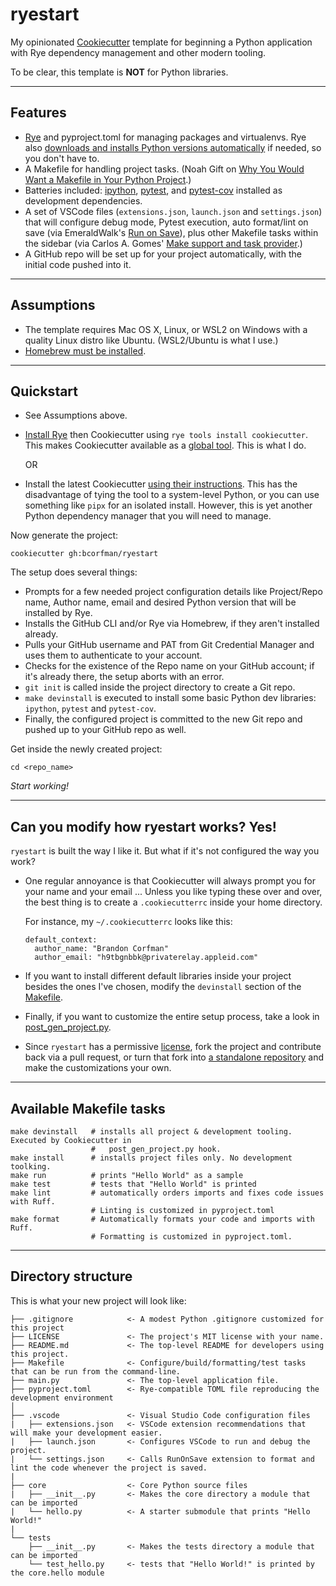 # ryestart

My opinionated [Cookiecutter] template for beginning a Python application with Rye dependency management and other modern tooling.

To be clear, this template is **NOT** for Python libraries. 

_____
## Features

* [Rye] and pyproject.toml for managing packages and virtualenvs. Rye also [downloads and installs Python versions automatically](https://rye-up.com/guide/commands/pin/) if needed, so you don't have to.
* A Makefile for handling project tasks. (Noah Gift on [Why You Would Want a Makefile in Your Python Project](https://www.youtube.com/watch?v=Kvxaj6pHeVA&t=624s).)
* Batteries included: [ipython], [pytest], and [pytest-cov] installed as development dependencies.
* A set of VSCode files (`extensions.json`, `launch.json` and `settings.json`) that will configure debug mode, Pytest execution, auto format/lint on save (via EmeraldWalk's [Run on Save]), plus other Makefile tasks within the sidebar (via Carlos A. Gomes' [Make support and task provider].)
* A GitHub repo will be set up for your project automatically, with the initial code pushed into it. 

______
## Assumptions

* The template requires Mac OS X, Linux, or WSL2 on Windows with a quality Linux distro like Ubuntu. (WSL2/Ubuntu is what I use.)
* [Homebrew must be installed](https://brew.sh).

_______
## Quickstart

* See Assumptions above.

* [Install Rye](https://rye-up.com) then Cookiecutter using `rye tools install cookiecutter`. This makes Cookiecutter available as a [global tool](https://rye-up.com/guide/tools/). This is what I do.

  OR

* Install the latest Cookiecutter [using their instructions](https://cookiecutter.readthedocs.io/en/2.6.0/installation.html). This has the disadvantage of tying the tool to a system-level Python, or you can use something like `pipx` for an isolated install. However, this is yet another Python dependency manager that you will need to manage.


Now generate the project:

    cookiecutter gh:bcorfman/ryestart

The setup does several things:
  - Prompts for a few needed project configuration details like Project/Repo name, Author name, email and desired Python version that will be installed by Rye.
  - Installs the GitHub CLI and/or Rye via Homebrew, if they aren't installed already.
  - Pulls your GitHub username and PAT from Git Credential Manager and uses them to authenticate to your account.
  - Checks for the existence of the Repo name on your GitHub account; if it's already there, the setup aborts with an error.
  - `git init` is called inside the project directory to create a Git repo.
  - `make devinstall` is executed to install some basic Python dev libraries: `ipython`, `pytest` and `pytest-cov`.
  - Finally, the configured project is committed to the new Git repo and pushed up to your GitHub repo as well. 

Get inside the newly created project:

    cd <repo_name>

_Start working!_

___
## Can you modify how ryestart works? Yes!

`ryestart` is built the way I like it. But what if it's not configured the way you work?

* One regular annoyance is that Cookiecutter will always prompt you for your name and your email ... Unless you like typing these over and over, the best thing is to create a `.cookiecutterrc` inside your home directory.
  
  For instance, my `~/.cookiecutterrc` looks like this:

  ```
  default_context:
    author_name: "Brandon Corfman"
    author_email: "h9tbgnbbk@privaterelay.appleid.com"
  ```
  
* If you want to install different default libraries inside your project besides the ones I've chosen, modify the `devinstall` section of the [Makefile](https://github.com/bcorfman/ryestart/blob/main/%7B%7B%20cookiecutter.repo_name%20%7D%7D/Makefile).
* Finally, if you want to customize the entire setup process, take a look in [post_gen_project.py](https://github.com/bcorfman/ryestart/blob/main/hooks/post_gen_project.py). 
* Since `ryestart` has a permissive [license](https://github.com/bcorfman/ryestart/blob/main/LICENSE), fork the project and contribute back via a pull request, or turn that fork into [a standalone repository](https://docs.github.com/en/pull-requests/collaborating-with-pull-requests/working-with-forks/detaching-a-fork) and make the customizations your own. 

___________________________
## Available Makefile tasks

    make devinstall   # installs all project & development tooling. Executed by Cookiecutter in
                      #   post_gen_project.py hook.
    make install      # installs project files only. No development toolking.
    make run          # prints "Hello World" as a sample
    make test         # tests that "Hello World" is printed
    make lint         # automatically orders imports and fixes code issues with Ruff. 
                      # Linting is customized in pyproject.toml
    make format       # Automatically formats your code and imports with Ruff. 
                      # Formatting is customized in pyproject.toml.

______________________
## Directory structure

This is what your new project will look like:

    ├── .gitignore            <- A modest Python .gitignore customized for this project
    ├── LICENSE               <- The project's MIT license with your name.
    ├── README.md             <- The top-level README for developers using this project.
    ├── Makefile              <- Configure/build/formatting/test tasks that can be run from the command-line. 
    ├── main.py               <- The top-level application file.
    ├── pyproject.toml        <- Rye-compatible TOML file reproducing the development environment
    │    
    ├── .vscode               <- Visual Studio Code configuration files
    |   ├── extensions.json   <- VSCode extension recommendations that will make your development easier.
    |   ├── launch.json       <- Configures VSCode to run and debug the project.
    |   └── settings.json     <- Calls RunOnSave extension to format and lint the code whenever the project is saved.
    |
    ├── core                  <- Core Python source files
    |   ├── __init__.py       <- Makes the core directory a module that can be imported
    |   └── hello.py          <- A starter submodule that prints "Hello World!"
    |
    └── tests                     
        ├── __init__.py       <- Makes the tests directory a module that can be imported
        └── test_hello.py     <- tests that "Hello World!" is printed by the core.hello module



[Cookiecutter]: https://github.com/audreyr/cookiecutter
[Rye]: https://rye-up.com
[ipython]: https://ipython.org
[pytest]: https://docs.pytest.org/en
[Run on Save]: https://marketplace.visualstudio.com/items?itemName=emeraldwalk.RunOnSave
[Make support and task provider]: https://marketplace.visualstudio.com/items?itemName=carlos-algms.make-task-provider
[pytest-cov]: https://pytest-cov.readthedocs.io/en/latest/readme.html
